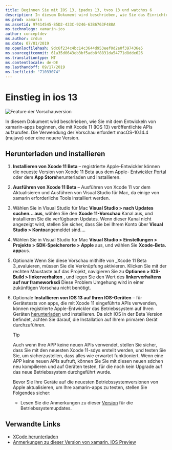 ```yaml
---
title: Beginnen Sie mit IOS 13, ipados 13, tvos 13 und watchos 6
description: In diesem Dokument wird beschrieben, wie Sie das Einrichten von IOS 13-, ipados 13-, tvos 13-und watchos 6-apps mit xamarin einrichten. Darin wird erläutert, wie Sie Xcode 11 herunterladen und Visual Studio für Mac aktualisieren.
ms.prod: xamarin
ms.assetid: 97414545-85D2-433C-9246-63B6763F488A
ms.technology: xamarin-ios
author: conceptdev
ms.author: crdun
ms.date: 07/01/2019
ms.openlocfilehash: 9dc6f234c4bc14c3644d953eef0d2e0f397436e5
ms.sourcegitcommit: 61a35d0643eb3bf5adb8f8831da54771d8dde626
ms.translationtype: MT
ms.contentlocale: de-DE
ms.lasthandoff: 09/17/2019
ms.locfileid: "71033074"
---
```

# <a name="get-started-with-ios-13"></a>Einstieg in ios 13

![Feature der Vorschauversion](~/media/shared/preview.png)

In diesem Dokument wird beschrieben, wie Sie mit dem Entwickeln von xamarin-apps beginnen, die mit Xcode 11 (IOS 13) veröffentlichte APIs aufzurufen. Die Verwendung der Vorschau erfordert macOS-10.14.4 (mujave) oder eine neuere Version.

## <a name="download-and-install"></a>Herunterladen und installieren

1. **Installieren von Xcode 11 Beta** – registrierte Apple-Entwickler können die neueste Version von Xcode 11 Beta aus dem Apple- [Entwickler Portal](https://developer.apple.com/download/) oder dem **App Store**herunterladen und installieren.

2. **Ausführen von Xcode 11 Beta** – Ausführen von Xcode 11 vor dem Aktualisieren und Ausführen von Visual Studio für Mac, da einige von xamarin erforderliche Tools installiert werden.

3. Wählen Sie in Visual Studio für Mac **Visual Studio > nach Updates suchen... aus**, wählen Sie den **Xcode 11-Vorschau** Kanal aus, und installieren Sie die verfügbaren Updates. Wenn dieser Kanal nicht angezeigt wird, stellen Sie sicher, dass Sie bei Ihrem Konto über **Visual Studio > Konto**angemeldet sind....

4. Wählen Sie in Visual Studio für Mac **Visual Studio > Einstellungen > Projekte > SDK-Speicherorte > Apple** aus, und wählen Sie **Xcode-Beta. app**aus.

5. Optionale Wenn Sie diese Vorschau mithilfe von _Xcode 11 Beta 3_evaluieren, müssen Sie die Verknüpfung aktivieren. Klicken Sie mit der rechten Maustaste auf das Projekt, navigieren Sie zu **Optionen > IOS-Build > linkerverhalten** , und legen Sie den Wert des **linkerverhaltens auf nur frameworksdi** Diese Problem Umgehung wird in einer zukünftigen Vorschau nicht benötigt.

6. Optionale **Installieren von IOS 13 auf Ihren IOS-Geräten** – für Gerätetests von apps, die mit Xcode 11 eingeführte APIs verwenden, können registrierte Apple-Entwickler das Betriebssystem auf Ihren Geräten [herunterladen](https://developer.apple.com/download) und installieren. Da sich IOS in der Beta Version befindet, achten Sie darauf, die Installation auf Ihrem primären Gerät durchzuführen.

   > [!TIP]
   > Auch wenn Ihre APP keine neuen APIs verwendet, stellen Sie sicher, dass Sie mit den neuesten Xcode 11-sdys erstellt werden, und testen Sie Sie, um sicherzustellen, dass alles wie erwartet funktioniert. Wenn eine APP keine neuen APIs aufruft, können Sie Sie mit diesen neuen sdchen neu kompilieren und auf Geräten testen, für die noch kein Upgrade auf das neue Betriebssystem durchgeführt wurde.
   >
   > Bevor Sie Ihre Geräte auf die neuesten Betriebssystemversionen von Apple aktualisieren, um Ihre xamarin-apps zu testen, stellen Sie Folgendes sicher:
   >
   > - Lesen Sie die Anmerkungen zu dieser [Version](https://developer.apple.com/download/) für die Betriebssystemupdates.

## <a name="related-links"></a>Verwandte Links

- [XCode herunterladen](https://developer.apple.com/download/)
- [Anmerkungen zu dieser Version von xamarin. IOS Preview](/xamarin/ios/release-notes/12/12.99)
